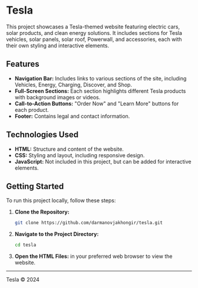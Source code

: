 # Tesla

This project showcases a Tesla-themed website featuring electric cars, solar products, and clean energy solutions. It includes sections for Tesla vehicles, solar panels, solar roof, Powerwall, and accessories, each with their own styling and interactive elements.

## Features

- **Navigation Bar:** Includes links to various sections of the site, including Vehicles, Energy, Charging, Discover, and Shop.
- **Full-Screen Sections:** Each section highlights different Tesla products with background images or videos.
- **Call-to-Action Buttons:** "Order Now" and "Learn More" buttons for each product.
- **Footer:** Contains legal and contact information.

## Technologies Used

- **HTML:** Structure and content of the website.
- **CSS:** Styling and layout, including responsive design.
- **JavaScript:** Not included in this project, but can be added for interactive elements.

## Getting Started

To run this project locally, follow these steps:

1. **Clone the Repository:**

   ```bash
   git clone https://github.com/darmanovjakhongir/tesla.git
   ```

2. **Navigate to the Project Directory:**

   ```bash
   cd tesla
   ```

3. **Open the HTML Files:** in your preferred web browser to view the website.

---

Tesla © 2024
